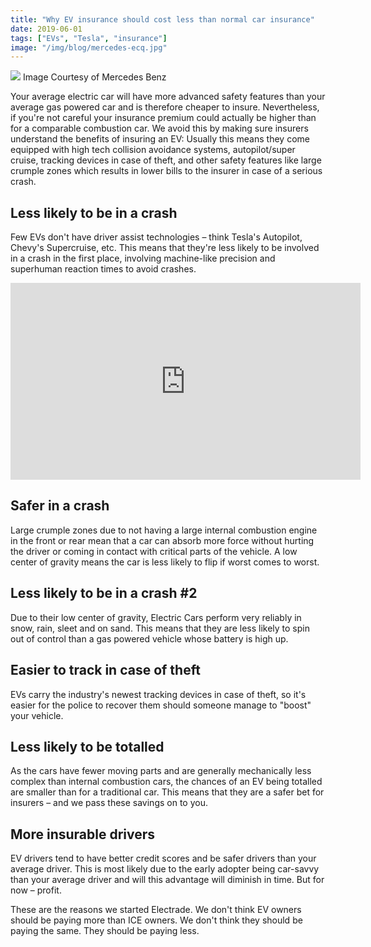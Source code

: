 ```yaml
---
title: "Why EV insurance should cost less than normal car insurance"
date: 2019-06-01
tags: ["EVs", "Tesla", "insurance"]
image: "/img/blog/mercedes-ecq.jpg"
---
```


![](/img/blog/mercedes-ecq.jpg)
Image Courtesy of Mercedes Benz

Your average electric car will have more advanced safety features than your average gas powered car and is therefore cheaper to insure. Nevertheless, if you're not careful your insurance premium could actually be higher than for a comparable combustion car. We avoid this by making sure insurers understand the benefits of insuring an EV: Usually this means they come equipped with high tech collision avoidance systems, autopilot/super cruise, tracking devices in case of theft, and other safety features like large crumple zones which results in lower bills to the insurer in case of a serious crash.

## Less likely to be in a crash
Few EVs don't have driver assist technologies – think Tesla's Autopilot, Chevy's Supercruise, etc. This means that they're less likely to be involved in a crash in the first place, involving machine-like precision and superhuman reaction times to avoid crashes.

<iframe width="560" height="315" src="https://www.youtube.com/embed/uVjRV4l7v7s?start=260" frameborder="0" allow="accelerometer; autoplay; encrypted-media; gyroscope; picture-in-picture" allowfullscreen></iframe>

## Safer in a crash
Large crumple zones due to not having a large internal combustion engine in the front or rear mean that a car can absorb more force without hurting the driver or coming in contact with critical parts of the vehicle. A low center of gravity means the car is less likely to flip if worst comes to worst.

## Less likely to be in a crash #2
Due to their low center of gravity, Electric Cars perform very reliably in snow, rain, sleet and on sand. This means that they are less likely to spin out of control than a gas powered vehicle whose battery is high up.

## Easier to track in case of theft
EVs carry the industry's newest tracking devices in case of theft, so it's easier for the police to recover them should someone manage to "boost" your vehicle.

## Less likely to be totalled
As the cars have fewer moving parts and are generally mechanically less complex than internal combustion cars, the chances of an EV being totalled are smaller than for a traditional car. This means that they are a safer bet for insurers – and we pass these savings on to you.

## More insurable drivers
EV drivers tend to have better credit scores and be safer drivers than your average driver. This is most likely due to the early adopter being car-savvy than your average driver and will this advantage will diminish in time. But for now – profit.


These are the reasons we started Electrade. We don't think EV owners should be paying more than ICE owners. We don't think they should be paying the same. They should be paying less. 